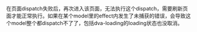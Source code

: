 在页面dispatch失败后，再次进入该页面，无法执行这个dispatch，需要刷新页面才能正常执行。如果在某个model里的effect内发生了未捕获的错误，会导致这个model整个都dispatch不了了，包括dva-loading的loading状态也没取消。
